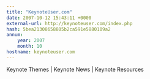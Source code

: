 ```yaml
---
title: "KeynoteUser.com"
date: 2007-10-12 15:43:11 +0000
external-url: http://keynoteuser.com/index.php
hash: 5bea21308658805b2ca591e5880109a2
annum:
    year: 2007
    month: 10
hostname: keynoteuser.com
---
```


Keynote Themes | Keynote News | Keynote Resources
